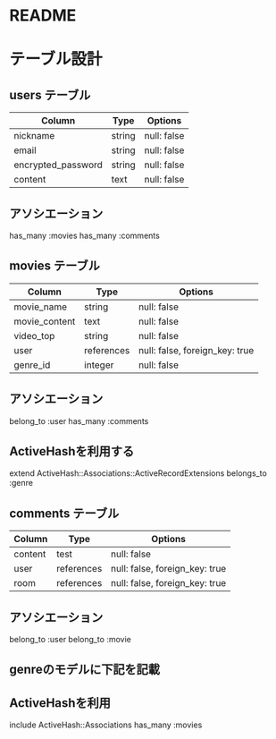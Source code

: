 # README

# テーブル設計

## users テーブル
| Column             | Type   | Options     |
| ------------------ | ------ | ----------- |
| nickname           | string | null: false |
| email              | string | null: false |
| encrypted_password | string | null: false |
| content            | text   | null: false |

## アソシエーション
has_many :movies
has_many :comments


## movies テーブル
| Column             | Type       | Options                        |
| ------             | --------   | -----------                    |
| movie_name         | string     | null: false                    |
| movie_content      | text       | null: false                    |
| video_top          | string     | null: false                    |
| user               | references | null: false, foreign_key: true |
| genre_id           | integer    | null: false                    |

## アソシエーション
belong_to :user
has_many  :comments
## ActiveHashを利用する
extend ActiveHash::Associations::ActiveRecordExtensions
belongs_to :genre


## comments テーブル
| Column  | Type       | Options                        |
| ------- | ---------- | ------------------------------ |
| content | test       | null: false                    |
| user    | references | null: false, foreign_key: true |
| room    | references | null: false, foreign_key: true |

## アソシエーション
belong_to :user
belong_to :movie


## genreのモデルに下記を記載
## ActiveHashを利用
include ActiveHash::Associations
has_many :movies